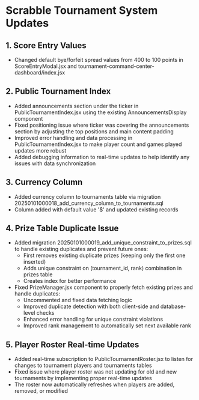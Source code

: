 # Scrabble Tournament System Updates

## 1. Score Entry Values
- Changed default bye/forfeit spread values from 400 to 100 points in ScoreEntryModal.jsx and tournament-command-center-dashboard/index.jsx

## 2. Public Tournament Index
- Added announcements section under the ticker in PublicTournamentIndex.jsx using the existing AnnouncementsDisplay component
- Fixed positioning issue where ticker was covering the announcements section by adjusting the top positions and main content padding
- Improved error handling and data processing in PublicTournamentIndex.jsx to make player count and games played updates more robust
- Added debugging information to real-time updates to help identify any issues with data synchronization

## 3. Currency Column
- Added currency column to tournaments table via migration 20250101000018_add_currency_column_to_tournaments.sql
- Column added with default value '$' and updated existing records

## 4. Prize Table Duplicate Issue
- Added migration 20250101000019_add_unique_constraint_to_prizes.sql to handle existing duplicates and prevent future ones:
  - First removes existing duplicate prizes (keeping only the first one inserted)
  - Adds unique constraint on (tournament_id, rank) combination in prizes table
  - Creates index for better performance
- Fixed PrizeManager.jsx component to properly fetch existing prizes and handle duplicates:
  - Uncommented and fixed data fetching logic
  - Improved duplicate detection with both client-side and database-level checks
  - Enhanced error handling for unique constraint violations
  - Improved rank management to automatically set next available rank

## 5. Player Roster Real-time Updates
- Added real-time subscription to PublicTournamentRoster.jsx to listen for changes to tournament players and tournaments tables
- Fixed issue where player roster was not updating for old and new tournaments by implementing proper real-time updates
- The roster now automatically refreshes when players are added, removed, or modified
